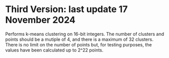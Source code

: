 # Third Version: last update 17 November 2024
Performs k-means clustering on 16-bit integers.
The number of clusters and points should be a mutiple of 4, and there is a maximum of 32 clusters. 
There is no limit on the number of points but, for testing purposes, the values have been calculated up to 2^22 points.